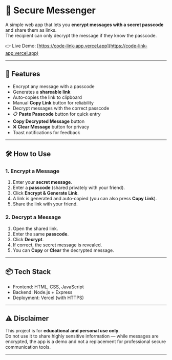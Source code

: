 # 🔐 Secure Messenger

A simple web app that lets you **encrypt messages with a secret passcode** and share them as links.  
The recipient can only decrypt the message if they know the passcode.  

👉 Live Demo: [https://code-link-app.vercel.app](https://code-link-app.vercel.app)

---

## 🚀 Features
- Encrypt any message with a passcode
- Generates a **shareable link**
- Auto-copies the link to clipboard
- Manual **Copy Link** button for reliability
- Decrypt messages with the correct passcode
- 📋 **Paste Passcode** button for quick entry
- **Copy Decrypted Message** button
- ❌ **Clear Message** button for privacy
- Toast notifications for feedback

---

## 🛠️ How to Use

### 1. Encrypt a Message
1. Enter your **secret message**.
2. Enter a **passcode** (shared privately with your friend).
3. Click **Encrypt & Generate Link**.
4. A link is generated and auto-copied (you can also press **Copy Link**).
5. Share the link with your friend.

### 2. Decrypt a Message
1. Open the shared link.
2. Enter the same **passcode**.
3. Click **Decrypt**.
4. If correct, the secret message is revealed.
5. You can **Copy** or **Clear** the decrypted message.

---

## 📦 Tech Stack
- Frontend: HTML, CSS, JavaScript
- Backend: Node.js + Express
- Deployment: Vercel (with HTTPS)

---

## ⚠️ Disclaimer
This project is for **educational and personal use only**.  
Do not use it to share highly sensitive information — while messages are encrypted, the app is a demo and not a replacement for professional secure communication tools.

---